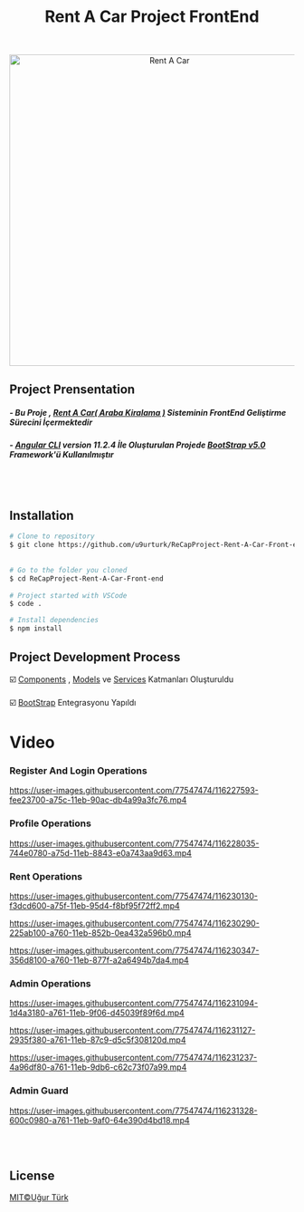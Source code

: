 <h1 align="center">Rent A Car Project FrontEnd</h1> <br>
<p align="center">
  <img src="https://media.giphy.com/media/WpxiPz418zwy54WQvJ/giphy.gif" width="550" alt="Rent A Car">
</p>


## Project Prensentation
##### - Bu Proje , [Rent A Car( Araba Kiralama )](https://github.com/u9urturk/ReCapProject-Rent-A-Car) Sisteminin FrontEnd Geliştirme Sürecini İçermektedir 
##### - [Angular CLI](https://github.com/angular/angular-cli) version 11.2.4 İle Oluşturulan Projede [BootStrap v5.0 ](https://getbootstrap.com/docs/5.0/getting-started/introduction/) Framework'ü Kullanılmıştır
<br>
<br>

## Installation

```bash
# Clone to repository
$ git clone https://github.com/u9urturk/ReCapProject-Rent-A-Car-Front-end
  
  
# Go to the folder you cloned
$ cd ReCapProject-Rent-A-Car-Front-end
  
# Project started with VSCode
$ code .

# Install dependencies
$ npm install
```

## Project Development Process
☑️ [Components](https://github.com/u9urturk/ReCapProject-Rent-A-Car-Front-end/tree/master/src/app/components) , [Models](https://github.com/u9urturk/ReCapProject-Rent-A-Car-Front-end/tree/master/src/app/models) ve [Services](https://github.com/u9urturk/ReCapProject-Rent-A-Car-Front-end/tree/master/src/app/services) Katmanları Oluşturuldu<br> 
<br>
☑️ [BootStrap](https://getbootstrap.com/docs/5.0/getting-started/introduction/) Entegrasyonu Yapıldı 

# Video
### Register And Login Operations
https://user-images.githubusercontent.com/77547474/116227593-fee23700-a75c-11eb-90ac-db4a99a3fc76.mp4


### Profile Operations
https://user-images.githubusercontent.com/77547474/116228035-744e0780-a75d-11eb-8843-e0a743aa9d63.mp4


### Rent Operations
https://user-images.githubusercontent.com/77547474/116230130-f3dcd600-a75f-11eb-95d4-f8bf95f72ff2.mp4

https://user-images.githubusercontent.com/77547474/116230290-225ab100-a760-11eb-852b-0ea432a596b0.mp4

https://user-images.githubusercontent.com/77547474/116230347-356d8100-a760-11eb-877f-a2a6494b7da4.mp4


### Admin Operations
https://user-images.githubusercontent.com/77547474/116231094-1d4a3180-a761-11eb-9f06-d45039f89f6d.mp4

https://user-images.githubusercontent.com/77547474/116231127-2935f380-a761-11eb-87c9-d5c5f308120d.mp4


https://user-images.githubusercontent.com/77547474/116231237-4a96df80-a761-11eb-9db6-c62c73f07a99.mp4


### Admin Guard
https://user-images.githubusercontent.com/77547474/116231328-600c0980-a761-11eb-9af0-64e390d4bd18.mp4

<br>
<br>

## License
[MIT©Uğur Türk](https://github.com/u9urturk/ReCapProject-Rent-A-Car/blob/master/LICENSE)
































